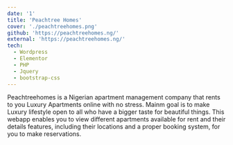 ```yaml
---
date: '1'
title: 'Peachtree Homes'
cover: './peachtreehomes.png'
github: 'https://peachtreehomes.ng/'
external: 'https://peachtreehomes.ng/'
tech:
  - Wordpress
  - Elementor
  - PHP
  - Jquery
  - bootstrap-css
---
```


Peachtreehomes is a Nigerian apartment management company that rents to you Luxury Apartments online with no stress. Mainm goal is to make Luxury lifestyle open to all who have a bigger taste for beautiful things. This webapp enables you to view different apartments available for rent and their details features, including their locations and a proper booking system, for you to make reservations.
